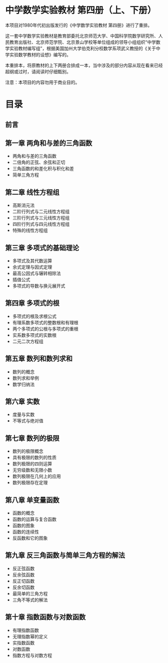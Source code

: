 # 中学数学实验教材 第四册（上、下册）
本项目对1980年代初出版发行的《中学数学实验教材 第四册》进行了重排。

这一套中学数学实验教材是教育部委托北京师范大学、中国科学院数学研究所、人民教育出版社、北京师范学院、北京景山学校等单位组成的领导小组组织“中学数学实验教材编写组”，根据美国加州大学伯克利分校数学系项武义教授的《关于中学实验数学教材的设想》编写的。

本重排本，将原教材的上下两册合排成一本，当中涉及的部分内容从现在看来已经超纲或过时，请阅读时仔细甄别。

注意：本项目的内容勿用于商业目的。

#  目录
## 前言

## 第一章 两角和与差的三角函数
* 两角和与差的三角函数
* 二倍角的正弦、余弦和正切
* 三角函数的和差化积与积化和差
* 简单三角方程

## 第二章  线性方程组
* 高斯消元法
* 二阶行列式与二元线性方程组
* 三阶行列式与三元线性方程组
* 四阶行列式与四元线性方程组
* 特殊的线性方程组

## 第三章  多项式的基础理论
* 多项式及其代数运算
* 余式定理与因式定理
* 最高公因式与辗转相除法
* 插值公式
* 多项式的导数与换元展开式

## 第四章  多项式的根
* 多项式的根及求根公式
* 有理系数多项式的整数根和有理根
* 两个多项式的公根与多项式的重根
* 实系数多项式的实数根
* 二元二次方程组

## 第五章 数列和数列求和
* 数列的概念
* 数列求和举例
* 数学归纳法

## 第六章  实数
* 度量与实数
* 不等式与绝对值

## 第七章  数列的极限
* 数列的极限概念
* 具有极限的数列的性质
* 数列极限的四则运算
* 无穷级数和无限小数
* 数列极限在几何上的应用
* 数列极限存在定理

## 第八章  单变量函数
* 函数的概念
* 函数的运算与复合函数
* 函数的图象
* 函数的连续性
* 反函数和它的图象

## 第九章  反三角函数与简单三角方程的解法
* 反正弦函数
* 反余弦函数
* 反正切函数
* 反余切函数
* 最简单的三角方程
* 三角不等式的解法

## 第十章  指数函数与对数函数
* 有理指数函数
* 无理指数幂的定义
* 实指数函数
* 对数函数
* 指数方程与对数方程


